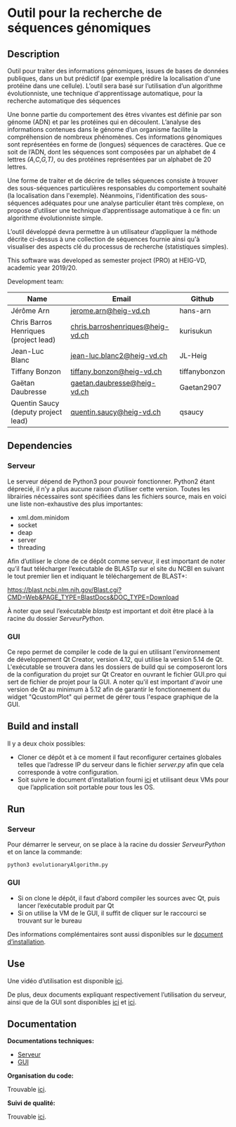 # Outil pour la recherche de séquences génomiques

## Description

Outil pour traiter des informations génomiques, issues de bases de données publiques, dans un but prédictif (par exemple prédire la localisation d'une protéine dans une cellule). L’outil sera basé sur l’utilisation d’un algorithme évolutionniste, une technique d'apprentissage automatique, pour la recherche automatique des séquences

Une bonne partie du comportement des êtres vivantes est définie par son génome (ADN) et par les protéines qui en découlent. L’analyse des informations contenues dans le génome d’un organisme facilite la compréhension de nombreux phénomènes. Ces informations génomiques sont représentées en forme de (longues) séquences de caractères. Que ce soit de l’ADN, dont les séquences sont composées par un alphabet de 4 lettres *(A,C,G,T)*, ou des protéines représentées par un alphabet de 20 lettres.

Une forme de traiter et de décrire de telles séquences consiste à trouver des sous-séquences particulières responsables du comportement souhaité (la localisation dans l'exemple). Néanmoins, l'identification des sous-séquences adéquates pour une analyse particulier étant très complexe, on propose d’utiliser une technique d’apprentissage automatique à ce fin: un algorithme évolutionniste simple.

L’outil développé devra permettre à un utilisateur d’appliquer la méthode décrite ci-dessus à une collection de séquences fournie ainsi qu'à visualiser des aspects clé du processus de recherche (statistiques simples).

This software was developed as semester project (PRO) at HEIG-VD,
academic year 2019/20.

Development team:

| Name                                 | Email                        | Github   |
|--------------------------------------|------------------------------|----------|
| Jérôme Arn                           | jerome.arn@heig-vd.ch        | hans-arn |
| Chris Barros Henriques (project lead) | chris.barroshenriques@heig-vd.ch | kurisukun |
| Jean-Luc Blanc       | jean-luc.blanc2@heig-vd.ch | JL-Heig |
| Tiffany Bonzon      | tiffany.bonzon@heig-vd.ch | tiffanybonzon |
| Gaëtan Daubresse | gaetan.daubresse@heig-vd.ch | Gaetan2907 |
| Quentin Saucy (deputy project lead) | quentin.saucy@heig-vd.ch | qsaucy |



## Dependencies



### Serveur

Le serveur dépend de Python3 pour pouvoir fonctionner.  Python2 étant déprecié, il n’y a plus aucune raison d’utiliser cette version. Toutes les librairies nécessaires sont spécifiées dans les fichiers source, mais en voici une liste non-exhaustive des plus importantes:

- xml.dom.minidom
- socket
- deap
- server
- threading



Afin d’utiliser le clone de ce dépôt comme serveur, il est important de noter qu’il faut télécharger l’exécutable de BLASTp sur el site du NCBI en suivant le tout premier lien et indiquant le téléchargement de BLAST+:

https://blast.ncbi.nlm.nih.gov/Blast.cgi?CMD=Web&PAGE_TYPE=BlastDocs&DOC_TYPE=Download

À noter que seul l’exécutable *blastp* est important et doit être placé à la racine du dossier *ServeurPython*.



### GUI

Ce repo permet de compiler le code de la gui en utilisant l'environnement de développement Qt Creator, version 4.12, qui utilise la version 5.14 de Qt. L'exécutable se trouvera dans les dossiers de build qui se composeront lors de la configuration du projet sur Qt Creator en ouvrant le fichier GUI.pro qui sert de fichier de projet pour la GUI. A noter qu'il est important d'avoir une version de Qt au minimum à 5.12 afin de garantir le fonctionnement du widget "QcustomPlot" qui permet de gérer tous l'espace graphique de la GUI.



## Build and install 

Il y a deux choix possibles:

- Cloner ce dépôt et à ce moment il faut reconfigurer certaines globales telles que l’adresse IP du serveur dans le fichier *server.py* afin que cela corresponde à votre configuration. 
- Soit suivre le document d’installation fourni [ici](https://docs.google.com/document/d/1seFQkZeonm4pClltEjApgphUv92bZIkGLG9tfxqKCng/edit) et utilisant deux VMs pour que l’application soit portable pour tous les OS. 



## Run



### Serveur

Pour démarrer le serveur, on se place à la racine du dossier *ServeurPython* et on lance la commande:

`python3 evolutionaryAlgorithm.py`



### GUI

- Si on clone le dépôt, il faut d’abord compiler les sources avec Qt, puis lancer l’exécutable produit par Qt
- Si on utilise la VM de le GUI, il suffit de cliquer sur le raccourci se trouvant sur le bureau



Des informations complémentaires sont aussi disponibles sur le [document d’installation](https://docs.google.com/document/d/1seFQkZeonm4pClltEjApgphUv92bZIkGLG9tfxqKCng/edit#).



## Use

Une vidéo d’utilisation est disponible [ici](https://www.youtube.com/watch?v=fWR4iqKPJ_M).

De plus, deux documents expliquant respectivement l’utilisation du serveur, ainsi que de la GUI sont disponibles [ici](https://docs.google.com/document/d/1XxEX0TbW0xTVOsK6n1MtslHF3tro2CSoDP8Re_BvA-A/edit) et [ici](https://docs.google.com/document/d/13-yBwZSqTa4TsCkI1R6mElRo3i1SPPG9_vb-g1qCZ0k/edit).



## Documentation



**Documentations techniques:**

- [Serveur](https://docs.google.com/document/d/1cu2fy_NKeB7CfN1gLJ-30kh-27nX6uxqZ55I2D_rS-U/edit#heading=h.z6ne0og04bp5)
- [GUI](https://docs.google.com/document/d/1n5Kse2fOryqGmdbbhAouZGntiE6GZY5HOwPQOgFq6KI/edit#heading=h.z6ne0og04bp5) 



**Organisation du code:**

Trouvable [ici](https://docs.google.com/document/d/1UPgO1qawN50WhleWUzYOhT0A8MWyMeFjGUHenDAAZOA/edit).



**Suivi de qualité:**

Trouvable [ici](https://docs.google.com/document/d/1AetQJ7J8tCzK8aHNvAt9HnDwHp69Wdf0ZDc_uYqlTHA/edit).

